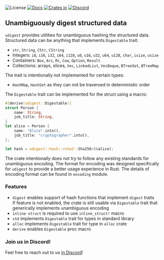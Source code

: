 ![License](https://img.shields.io/crates/l/udigest.svg)
[![Docs](https://docs.rs/udigest/badge.svg)](https://docs.rs/udigest)
[![Crates io](https://img.shields.io/crates/v/udigest.svg)](https://crates.io/crates/udigest)
[![Discord](https://img.shields.io/discord/905194001349627914?logo=discord&logoColor=ffffff&label=Discord)](https://discordapp.com/channels/905194001349627914/1285268686147424388)

## Unambiguously digest structured data

`udigest` provides utilities for unambiguous hashing the structured data. Structured
data can be anything that implements `Digestable` trait:

* `str`, `String`, `CStr`, `CString`
* Integers:
  `i8`, `i16`, `i32`, `i64`, `i128`,
  `u8`, `u16`, `u32`, `u64`, `u128`,
  `char`, `isize`, `usize`
* Containers: `Box`, `Arc`, `Rc`, `Cow`, `Option`, `Result`
* Collections: arrays, slices, `Vec`, `LinkedList`, `VecDeque`, `BTreeSet`, `BTreeMap`

The trait is intentionally not implemented for certain types:

* `HashMap`, `HashSet` as they can not be traversed in deterministic order

The `Digestable` trait can be implemented for the struct using a macro:
```rust
#[derive(udigest::Digestable)]
struct Person {
    name: String,
    job_title: String,
}
let alice = Person {
    name: "Alice".into(),
    job_title: "cryptographer".into(),
};

let hash = udigest::hash::<sha2::Sha256>(&alice);
```

The crate intentionally does not try to follow any existing standards for unambiguous
encoding. The format for encoding was designed specifically for `udigest` to provide
a better usage experience in Rust. The details of encoding format can be found in
`encoding` module.

### Features
* `digest` enables support of hash functions that implement `digest` traits \
   If feature is not enabled, the crate is still usable via `Digestable` trait that
   generically implements unambiguous encoding
* `inline-struct` is required to use `inline_struct!` macro
* `std` implements `Digestable` trait for types in standard library
* `alloc` implements `Digestable` trait for type in `alloc` crate
* `derive` enables `Digestable` proc macro

### Join us in Discord!
Feel free to reach out to us [in Discord](https://discordapp.com/channels/905194001349627914/1285268686147424388)!
